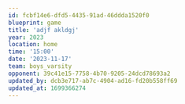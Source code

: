 ```yaml
---
id: fcbf14e6-dfd5-4435-91ad-46ddda1520f0
blueprint: game
title: 'adjf akldgj'
year: 2023
location: home
time: '15:00'
date: '2023-11-17'
team: boys_varsity
opponent: 39c41e15-7758-4b70-9205-24dcd78693a2
updated_by: dcb3e717-ab7c-4904-ad16-fd20b558ff69
updated_at: 1699366274
---
```

